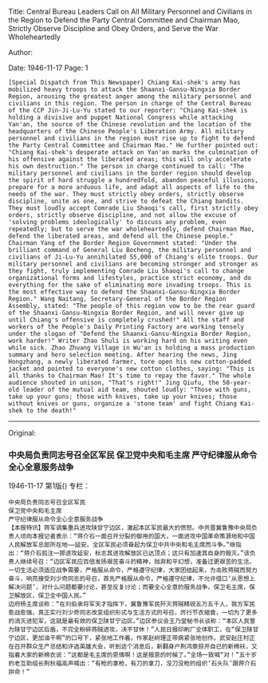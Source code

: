 Title: Central Bureau Leaders Call on All Military Personnel and Civilians in the Region to Defend the Party Central Committee and Chairman Mao, Strictly Observe Discipline and Obey Orders, and Serve the War Wholeheartedly

Author:

Date: 1946-11-17
Page: 1

    [Special Dispatch from This Newspaper] Chiang Kai-shek's army has mobilized heavy troops to attack the Shaanxi-Gansu-Ningxia Border Region, arousing the greatest anger among the military personnel and civilians in this region. The person in charge of the Central Bureau of the CCP Jin-Ji-Lu-Yu stated to our reporter: "Chiang Kai-shek is holding a divisive and puppet National Congress while attacking Yan'an, the source of the Chinese revolution and the location of the headquarters of the Chinese People's Liberation Army. All military personnel and civilians in the region must rise up to fight to defend the Party Central Committee and Chairman Mao." He further pointed out: "Chiang Kai-shek's desperate attack on Yan'an marks the culmination of his offensive against the liberated areas; this will only accelerate his own destruction." The person in charge continued to call: "The military personnel and civilians in the border region should develop the spirit of hard struggle a hundredfold, abandon peaceful illusions, prepare for a more arduous life, and adapt all aspects of life to the needs of the war. They must strictly obey orders, strictly observe discipline, unite as one, and strive to defeat the Chiang bandits. They must loudly accept Comrade Liu Shaoqi's call, first strictly obey orders, strictly observe discipline, and not allow the excuse of 'solving problems ideologically' to discuss any problem, even repeatedly; but to serve the war wholeheartedly, defend Chairman Mao, defend the liberated areas, and defend all the Chinese people."
    Chairman Yang of the Border Region Government stated: "Under the brilliant command of General Liu Bocheng, the military personnel and civilians of Ji-Lu-Yu annihilated 55,000 of Chiang's elite troops. Our military personnel and civilians are becoming stronger and stronger as they fight, truly implementing Comrade Liu Shaoqi's call to change organizational forms and lifestyles, practice strict economy, and do everything for the sake of eliminating more invading troops. This is the most effective way to defend the Shaanxi-Gansu-Ningxia Border Region." Wang Naitang, Secretary-General of the Border Region Assembly, stated: "The people of this region vow to be the rear guard of the Shaanxi-Gansu-Ningxia Border Region, and will never give up until Chiang's offensive is completely crushed!" All the staff and workers of the People's Daily Printing Factory are working tensely under the slogan of "Defend the Shaanxi-Gansu-Ningxia Border Region, work harder!" Writer Zhao Shuli is working hard on his writing even while sick. Zhao Zhuang Village in Wu'an is holding a mass production summary and hero selection meeting. After hearing the news, Jing Hongzhang, a newly liberated farmer, tore open his new cotton-padded jacket and pointed to everyone's new cotton clothes, saying: "This is all thanks to Chairman Mao! It's time to repay the favor." The whole audience shouted in unison, "That's right!" Jing Qiufu, the 50-year-old leader of the mutual aid team, shouted loudly: "Those with guns, take up your guns; those with knives, take up your knives; those without knives or guns, organize a 'stone team' and fight Chiang Kai-shek to the death!"



<hr /> 

Original: 


### 中央局负责同志号召全区军民  保卫党中央和毛主席  严守纪律服从命令全心全意服务战争

1946-11-17
第1版()
专栏：

    中央局负责同志号召全区军民
    保卫党中央和毛主席
    严守纪律服从命令全心全意服务战争
    【本报特讯】蒋军调集重兵进攻陕甘宁边区，激起本区军民最大的愤怒。中共晋冀鲁豫中央局负责人顷向本报记者表示：“蒋介石一面召开分裂的御用的国大，一面进攻中国革命策源地和中国人民解放军总部所在地——延安。全区军民必须奋起为保卫中共中央和毛主席而斗争。”继指出：“蒋介石孤注一掷进攻延安，标志其进攻解放区已达顶点；这只有加速其自身的毁灭。”该负责人继续号召：“边区军民应百倍发扬艰苦奋斗的精神，抛弃和平幻想，准备过更艰苦的生活，一切生活必须适应战争需要，严格服从命令，严格遵守纪律，大家团结起来，为击败蒋贼而努力奋斗，响亮接受刘少奇同志的号召，首先严格服从命令，严格遵守纪律，不允许借口‘从思想上解决问题’，对什么问题都要讨论，甚至反复讨论；而要全心全意的服务战争，保卫毛主席，保卫解放区，保卫全中国人民。”
    边府杨主席谈称：“在刘伯承将军天才指挥下，冀鲁豫军民歼灭蒋贼精锐五万五千人，我方军民愈战愈强，真正实行刘少奇同志改变组织形式与生活方式的号召，厉行节衣缩食，一切为了更多的消灭进犯军，这就是最有效的保卫陕甘宁边区。”边区参议会王乃堂秘书长谈称：“本区人民誓为陕甘宁边区后盾，不完全粉碎蒋贼进攻，决不甘休！”人民日报印刷厂全体职工，在“保卫陕甘宁边区，更加油干啊”的口号下，紧张地工作着。作家赵树理正带病紧张地创作。武安赵庄村正在召开群众生产总结和评选英雄大会，听到这个消息后，新翻身户荆鸿章掠开自已的新棉袄，又指着大家的新棉衣说：“这都是毛主席的恩情啊！这是报恩的时候了。”全场一致喊“对！”五十岁的老互助组长荆秋福高声喊出：“有枪的拿枪，有刀的拿刀，没刀没枪的组织‘石头队’跟蒋介石拚命！”
